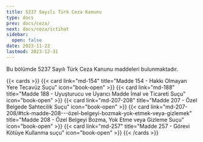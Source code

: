 ```yaml
---
title: 5237 Sayılı Türk Ceza Kanunu
type: docs
prev: docs/ceza/
next: docs/ceza/ictihat
sidebar:
  open: false
date: 2023-11-23
lastmod: 2023-12-31
---
```


Bu bölümde 5237 Sayılı Türk Ceza Kanunu maddeleri bulunmaktadır.

{{< cards >}}
{{< card link="md-154" title="Madde 154 - Hakkı Olmayan Yere Tecavüz Suçu" icon="book-open" >}}
{{< card link="md-188" title="Madde 188 - Uyuşturucu ve Uyarıcı Madde İmal ve Ticareti Suçu" icon="book-open" >}}
{{< card link="md-207-208" title="Madde 207 - Özel Belgede Sahtecilik Suçu" icon="book-open" >}}
{{< card link="md-207-208/#tck-madde-208---özel-belgeyi-bozmak-yok-etmek-veya-gizlemek" title="Madde 208 - Özel Belgeyi Bozma, Yok Etme veya Gizleme Suçu" icon="book-open" >}}
{{< card link="md-257" title="Madde 257 - Görevi Kötüye Kullanma suçu" icon="book-open" >}}
{{< /cards >}}
